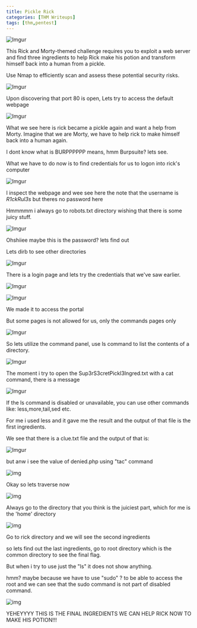 ```yaml
---
title: Pickle Rick
categories: [THM Writeups]
tags: [thm,pentest]
---
```

![Imgur](https://i.imgur.com/yw2LeM0.png)

This Rick and Morty-themed challenge requires you to exploit a web server and find three ingredients to help Rick make his potion and transform himself back into a human from a pickle.

Use Nmap to efficiently scan and assess these potential security risks.

![Imgur](https://i.imgur.com/OMRJETa.png)

Upon discovering that port 80 is open, Lets try to access the default webpage

![Imgur](https://i.imgur.com/FKW6X0I.png)

What we see here is rick became a pickle again and want a help from Morty. Imagine that we are Morty, we have to help rick to make himself back into a human again. 

I dont know what is BURPPPPPP means, hmm Burpsuite? lets see.

What we have to do now is to find credentials for us to logon into rick's computer

![Imgur](https://i.imgur.com/l0z7o2T.png)

I inspect the webpage and wee see here the note that the username is *R1ckRul3s* but theres no password here

Hmmmmm i always go to robots.txt directory wishing that there is some juicy stuff.

![Imgur](https://i.imgur.com/JW0Ufjm.png)

Ohshiiee maybe this is the password? lets find out

Lets dirb to see other directories

![Imgur](https://i.imgur.com/0mIwxSW.png)


There is a login page and lets try the credentials that we've saw earlier.

![Imgur](https://i.imgur.com/kaPL5Tk.png)


![Imgur](https://i.imgur.com/eE3T6so.png)

We made it to access the portal

But some pages is not allowed for us, only the commands pages only

![Imgur](https://i.imgur.com/TbM1kDC.png)

So lets utilize the command panel, use ls command to list the contents of a directory. 

![Imgur](https://i.imgur.com/av7rCBe.png)

The moment i try to open the Sup3rS3cretPickl3Ingred.txt with a cat command, there is a message 

![Imgur](https://i.imgur.com/lTEqiH1.png)

If the ls command is disabled or unavailable, you can use other commands like: less,more,tail,sed etc.

For me i used less and it gave me the result and the output of that file is the first ingredients.

We see that there is a clue.txt file and the output of that is: 

![Imgur](https://i.imgur.com/ylrpio8.png)

but anw i see the value of denied.php using "tac" command

![img](https://i.imgur.com/ZGQ4t8G.png)

Okay so lets traverse now 

![img](https://i.imgur.com/bhT5LNU.png)

Always go to the directory that you think is the juiciest part, which for me is the 'home' directory

![img](https://i.imgur.com/h6RwpYq.png)

Go to rick directory and we will see the second ingredients

so lets find out the last ingredients, go to root directory which is the common directory to see the final flag.

But when i try to use just the "ls" it does not show anything.

hmm? maybe because we have to use "sudo" ? to be able to access the root and we can see that the sudo command is not part of disabled command.

![img](https://i.imgur.com/skwVjQC.png)

YEHEYYYY THIS IS THE FINAL INGREDIENTS WE CAN HELP RICK NOW TO MAKE HIS POTION!!!